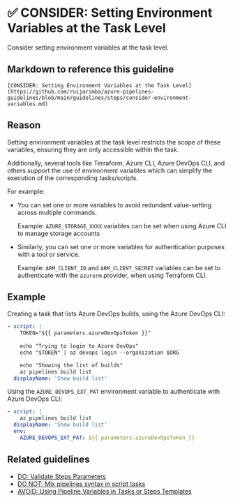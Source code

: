 # ✅ CONSIDER: Setting Environment Variables at the Task Level

Consider setting environment variables at the task level.

## Markdown to reference this guideline

```plaintext
[CONSIDER: Setting Environment Variables at the Task Level](https://github.com/ruijarimba/azure-pipelines-guidelines/blob/main/guidelines/steps/consider-environment-variables.md)
```

## Reason

Setting environment variables at the task level restricts the scope of these
variables, ensuring they are only accessible within the task.

Additionally, several tools like Terraform, Azure CLI, Azure DevOps CLI, and
others support the use of environment variables which can simplify the execution
of the corresponding tasks/scripts.

For example:

- You can set one or more variables to avoid redundant value-setting across
multiple commands.

  Example: `AZURE_STORAGE_XXXX` variables can be set when using
Azure CLI to manage storage accounts

- Similarly, you can set one or more variables for authentication purposes with
a tool or service.

  Example: `ARM_CLIENT_ID` and `ARM_CLIENT_SECRET` variables can be set to
  authenticate with the `azurerm` provider, when using Terraform CLI.

## Example

Creating a task that lists Azure DevOps builds, using the Azure DevOps CLI:

```yaml
- script: |
    TOKEN="${{ parameters.azureDevOpsToken }}"
    
    echo "Trying to login to Azure DevOps"
    echo "$TOKEN" | az devops login --organization $ORG

    echo "Showing the list of builds"
    az pipelines build list
  displayName: 'Show build list'
```

Using the `AZURE_DEVOPS_EXT_PAT` environment variable to authenticate with Azure
DevOps CLI:

```yaml
- script: |
    az pipelines build list
  displayName: 'Show build list'
  env:
    AZURE_DEVOPS_EXT_PAT: ${{ parameters.azureDevOpsToken }}
```

## Related guidelines

- [DO: Validate Steps Parameters](/guidelines/steps/do-validate-parameters.md)
- [DO NOT: Mix pipelines syntax in script tasks](/guidelines/steps/donot-mix-syntax.md)
- [AVOID: Using Pipeline Variables in Tasks or Steps Templates](/guidelines/steps/avoid-pipeline-variables.md)
